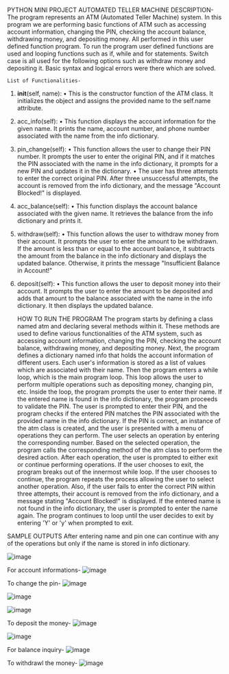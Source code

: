 PYTHON MINI PROJECT 
AUTOMATED TELLER MACHINE 
DESCRIPTION-
The program represents an ATM (Automated Teller Machine) system. In this program we are performing basic functions of ATM such as accessing account information, changing the PIN, checking the account balance, withdrawing money, and depositing money. All performed in this user defined function program.
To run the program user defined functions are used and looping functions such as if, while and for statements. Switch case is all used for the following options such as withdraw money and depositing it. Basic syntax and logical errors were there which are solved.

 	List of Functionalities-
1.	__init__(self, name):
•	This is the constructor function of the ATM class. It initializes the object and assigns the provided name to the self.name attribute.
2.	acc_info(self):
•	This function displays the account information for the given name. It prints the name, account number, and phone number associated with the name from the info dictionary.
3.	pin_change(self):
•	This function allows the user to change their PIN number. It prompts the user to enter the original PIN, and if it matches the PIN associated with the name in the info dictionary, it prompts for a new PIN and updates it in the dictionary.
•	The user has three attempts to enter the correct original PIN. After three unsuccessful attempts, the account is removed from the info dictionary, and the message "Account Blocked!" is displayed.
4.	acc_balance(self):
•	This function displays the account balance associated with the given name. It retrieves the balance from the info dictionary and prints it.
5.	withdraw(self):
•	This function allows the user to withdraw money from their account. It prompts the user to enter the amount to be withdrawn. If the amount is less than or equal to the account balance, it subtracts the amount from the balance in the info dictionary and displays the updated balance. Otherwise, it prints the message "Insufficient Balance in Account!"
6.	deposit(self):
•	This function allows the user to deposit money into their account. It prompts the user to enter the amount to be deposited and adds that amount to the balance associated with the name in the info dictionary. It then displays the updated balance.

 	HOW TO RUN THE PROGRAM
The program starts by defining a class named atm and declaring several methods within it. These methods are used to define various functionalities of the ATM system, such as accessing account information, changing the PIN, checking the account balance, withdrawing money, and depositing money.
Next, the program defines a dictionary named info that holds the account information of different users. Each user's information is stored as a list of values which are associated with their name.
Then the program enters a while loop, which is the main program loop. This loop allows the user to perform multiple operations such as depositing money, changing pin, etc.
Inside the loop, the program prompts the user to enter their name. If the entered name is found in the info dictionary, the program proceeds to validate the PIN. The user is prompted to enter their PIN, and the program checks if the entered PIN matches the PIN associated with the provided name in the info dictionary. If the PIN is correct, an instance of the atm class is created, and the user is presented with a menu of operations they can perform. The user selects an operation by entering the corresponding number. Based on the selected operation, the program calls the corresponding method of the atm class to perform the desired action.
After each operation, the user is prompted to either exit or continue performing operations. If the user chooses to exit, the program breaks out of the innermost while loop. If the user chooses to continue, the program repeats the process allowing the user to select another operation.
Also, if the user fails to enter the correct PIN within three attempts, their account is removed from the info dictionary, and a message stating "Account Blocked!" is displayed. If the entered name is not found in the info dictionary, the user is prompted to enter the name again.
The program continues to loop until the user decides to exit by entering 'Y' or 'y' when prompted to exit.

SAMPLE OUTPUTS
After entering name and pin one can continue with any of the operations but only if the name is stored in info dictionary.
 
![image](https://github.com/JustinJohn15/python-project-justin-mahak/assets/118895156/347298e8-bcfc-4d48-a4fb-bb0823ae1b15)

For account informations-
 ![image](https://github.com/JustinJohn15/python-project-justin-mahak/assets/118895156/b8a541a4-51a0-47fc-a32c-f765a2b5d6fd)

To change the pin-
 ![image](https://github.com/JustinJohn15/python-project-justin-mahak/assets/118895156/332a0cdc-7d15-41d1-b755-42c10af012b7)

 ![image](https://github.com/JustinJohn15/python-project-justin-mahak/assets/118895156/3d74e609-d549-418f-a07b-453aefd992ca)

 ![image](https://github.com/JustinJohn15/python-project-justin-mahak/assets/118895156/52363b60-ef11-4186-8504-9800cda39d1b)


To deposit the money-
 ![image](https://github.com/JustinJohn15/python-project-justin-mahak/assets/118895156/7de056d9-f336-4673-bfd8-d2486edbc160)

![image](https://github.com/JustinJohn15/python-project-justin-mahak/assets/118895156/541ba54a-62f2-4dc8-90e8-288089d1f10f)

 
For balance inquiry-
 ![image](https://github.com/JustinJohn15/python-project-justin-mahak/assets/118895156/a1adb48b-fe49-4fb1-9389-2ef149bd4728)

To withdrawl the money-
 ![image](https://github.com/JustinJohn15/python-project-justin-mahak/assets/118895156/4d02a086-ce57-49bb-a85e-d75898b84b34)




